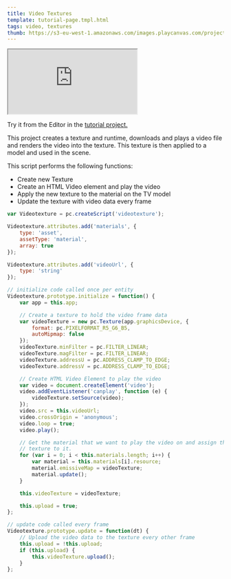 ```yaml
---
title: Video Textures
template: tutorial-page.tmpl.html
tags: video, textures
thumb: https://s3-eu-west-1.amazonaws.com/images.playcanvas.com/projects/12/405850/WEKRBI-image-75.jpg
---
```


<iframe src="https://playcanv.as/p/6wt5T87E/"></iframe>

Try it from the Editor in the [tutorial project.][1]

This project creates a texture and runtime, downloads and plays a video file and renders the video into the texture. This texture is then applied to a model and used in the scene.

This script performs the following functions:

* Create new Texture
* Create an HTML Video element and play the video
* Apply the new texture to the material on the TV model
* Update the texture with video data every frame

```javascript
var Videotexture = pc.createScript('videotexture');

Videotexture.attributes.add('materials', {
    type: 'asset',
    assetType: 'material',
    array: true
});

Videotexture.attributes.add('videoUrl', {
    type: 'string'
});

// initialize code called once per entity
Videotexture.prototype.initialize = function() {
    var app = this.app;

    // Create a texture to hold the video frame data
    var videoTexture = new pc.Texture(app.graphicsDevice, {
        format: pc.PIXELFORMAT_R5_G6_B5,
        autoMipmap: false
    });
    videoTexture.minFilter = pc.FILTER_LINEAR;
    videoTexture.magFilter = pc.FILTER_LINEAR;
    videoTexture.addressU = pc.ADDRESS_CLAMP_TO_EDGE;
    videoTexture.addressV = pc.ADDRESS_CLAMP_TO_EDGE;

    // Create HTML Video Element to play the video
    var video = document.createElement('video');
    video.addEventListener('canplay', function (e) {
        videoTexture.setSource(video);
    });
    video.src = this.videoUrl;
    video.crossOrigin = 'anonymous';
    video.loop = true;
    video.play();

    // Get the material that we want to play the video on and assign the new video
    // texture to it.
    for (var i = 0; i < this.materials.length; i++) {
        var material = this.materials[i].resource;
        material.emissiveMap = videoTexture;
        material.update();
    }

    this.videoTexture = videoTexture;

    this.upload = true;
};

// update code called every frame
Videotexture.prototype.update = function(dt) {
    // Upload the video data to the texture every other frame
    this.upload = !this.upload;
    if (this.upload) {
        this.videoTexture.upload();
    }
};
```

[1]: https://playcanvas.com/project/405850

